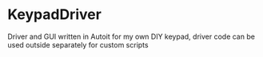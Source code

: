 # KeypadDriver
 Driver and GUI written in Autoit for my own DIY keypad, driver code can be used outside separately for custom scripts
